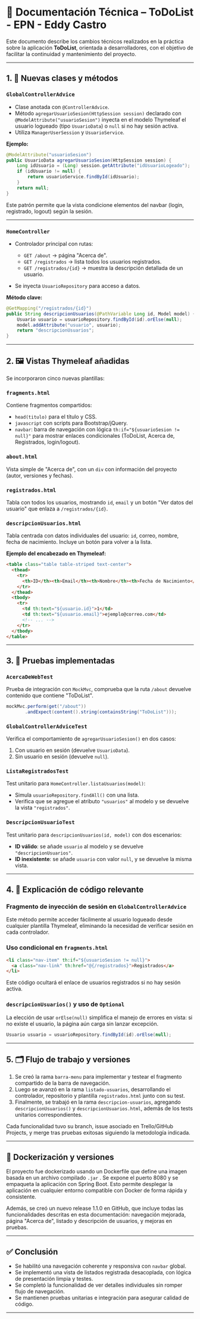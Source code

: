 
# 📘 Documentación Técnica – ToDoList - EPN - Eddy Castro

Este documento describe los cambios técnicos realizados en la práctica sobre la aplicación **ToDoList**, orientada a desarrolladores, con el objetivo de facilitar la continuidad y mantenimiento del proyecto.

---

## 1. 🧩 Nuevas clases y métodos

### `GlobalControllerAdvice`
- Clase anotada con `@ControllerAdvice`.
- Método `agregarUsuarioSesion(HttpSession session)` declarado con `@ModelAttribute("usuarioSesion")` inyecta en el modelo Thymeleaf el usuario logueado (tipo `UsuarioData`) o `null` si no hay sesión activa.
- Utiliza `ManagerUserSession` y `UsuarioService`.

**Ejemplo:**
```java
@ModelAttribute("usuarioSesion")
public UsuarioData agregarUsuarioSesion(HttpSession session) {
    Long idUsuario = (Long) session.getAttribute("idUsuarioLogeado");
    if (idUsuario != null) {
        return usuarioService.findById(idUsuario);
    }
    return null;
}
````

Este patrón permite que la vista condicione elementos del navbar (login, registrado, logout) según la sesión.

---

### `HomeController`

* Controlador principal con rutas:

    * `GET /about` → página "Acerca de".
    * `GET /registrados` → lista todos los usuarios registrados.
    * `GET /registrados/{id}` → muestra la descripción detallada de un usuario.
* Se inyecta `UsuarioRepository` para acceso a datos.

**Método clave:**

```java
@GetMapping("/registrados/{id}")
public String descripcionUsuarios(@PathVariable Long id, Model model) {
    Usuario usuario = usuarioRepository.findById(id).orElse(null);
    model.addAttribute("usuario", usuario);
    return "descripcionUsuarios";
}
```

---

## 2. 🖼️ Vistas Thymeleaf añadidas

Se incorporaron cinco nuevas plantillas:

### `fragments.html`

Contiene fragmentos compartidos:

* `head(titulo)` para el título y CSS.
* `javascript` con scripts para Bootstrap/jQuery.
* `navbar`: barra de navegación con lógica `th:if="${usuarioSesion != null}"` para mostrar enlaces condicionales (ToDoList, Acerca de, Registrados, login/logout).

### `about.html`

Vista simple de "Acerca de", con un `div` con información del proyecto (autor, versiones y fechas).

### `registrados.html`

Tabla con todos los usuarios, mostrando `id`, `email` y un botón "Ver datos del usuario" que enlaza a `/registrados/{id}`.

### `descripcionUsuarios.html`

Tabla centrada con datos individuales del usuario: `id`, correo, nombre, fecha de nacimiento. Incluye un botón para volver a la lista.

**Ejemplo del encabezado en Thymeleaf:**

```html
<table class="table table-striped text-center">
  <thead>
    <tr>
      <th>ID</th><th>Email</th><th>Nombre</th><th>Fecha de Nacimiento</th>
    </tr>
  </thead>
  <tbody>
    <tr>
      <td th:text="${usuario.id}">1</td>
      <td th:text="${usuario.email}">ejemplo@correo.com</td>
      <!-- ... -->
    </tr>
  </tbody>
</table>
```

---

## 3. 🧪 Pruebas implementadas

### `AcercaDeWebTest`

Prueba de integración con `MockMvc`, comprueba que la ruta `/about` devuelve contenido que contiene "ToDoList".

```java
mockMvc.perform(get("/about"))
       .andExpect(content().string(containsString("ToDoList")));
```

### `GlobalControllerAdviceTest`

Verifica el comportamiento de `agregarUsuarioSesion()` en dos casos:

1. Con usuario en sesión (devuelve `UsuarioData`).
2. Sin usuario en sesión (devuelve `null`).

### `ListaRegistradosTest`

Test unitario para `HomeController.listaUsuarios(model)`:

* Simula `usuarioRepository.findAll()` con una lista.
* Verifica que se agregue el atributo `"usuarios"` al modelo y se devuelve la vista `"registrados"`.

### `DescripcionUsuarioTest`

Test unitario para `descripcionUsuarios(id, model)` con dos escenarios:

* **ID válido**: se añade `usuario` al modelo y se devuelve `"descripcionUsuarios"`.
* **ID inexistente**: se añade `usuario` con valor `null`, y se devuelve la misma vista.

---

## 4. 🧠 Explicación de código relevante

### Fragmento de inyección de sesión en `GlobalControllerAdvice`

Este método permite acceder fácilmente al usuario logueado desde cualquier plantilla Thymeleaf, eliminando la necesidad de verificar sesión en cada controlador.

### Uso condicional en `fragments.html`

```html
<li class="nav-item" th:if="${usuarioSesion != null}">
  <a class="nav-link" th:href="@{/registrados}">Registrados</a>
</li>
```

Este código ocultará el enlace de usuarios registrados si no hay sesión activa.

### `descripcionUsuarios()` y uso de `Optional`

La elección de usar `orElse(null)` simplifica el manejo de errores en vista: si no existe el usuario, la página aún carga sin lanzar excepción.

```java
Usuario usuario = usuarioRepository.findById(id).orElse(null);
```

---

## 5. 🗂️ Flujo de trabajo y versiones

1. Se creó la rama `barra-menu` para implementar y testear el fragmento compartido de la barra de navegación.
2. Luego se avanzó en la rama `listado-usuarios`, desarrollando el controlador, repositorio y plantilla `registrados.html` junto con su test.
3. Finalmente, se trabajó en la rama `descripcion-usuarios`, agregando `descripcionUsuarios()` y `descripcionUsuarios.html`, además de los tests unitarios correspondientes.

Cada funcionalidad tuvo su branch, issue asociado en Trello/GitHub Projects, y merge tras pruebas exitosas siguiendo la metodología indicada.

---

## 🐳 Dockerización y versiones

El proyecto fue dockerizado usando un Dockerfile que define una imagen basada en un archivo compilado `.jar` . Se expone el puerto 8080 y se empaqueta la aplicación con Spring Boot. Esto permite desplegar la aplicación en cualquier entorno compatible con Docker de forma rápida y consistente.

Además, se creó un nuevo release 1.1.0 en GitHub, que incluye todas las funcionalidades descritas en esta documentación: navegación mejorada, página "Acerca de", listado y descripción de usuarios, y mejoras en pruebas.

---

## ✅ Conclusión

* Se habilitó una navegación coherente y responsiva con `navbar` global.
* Se implementó una vista de listados registrada desacoplada, con lógica de presentación limpia y testes.
* Se completó la funcionalidad de ver detalles individuales sin romper flujo de navegación.
* Se mantienen pruebas unitarias e integración para asegurar calidad de código.

---
